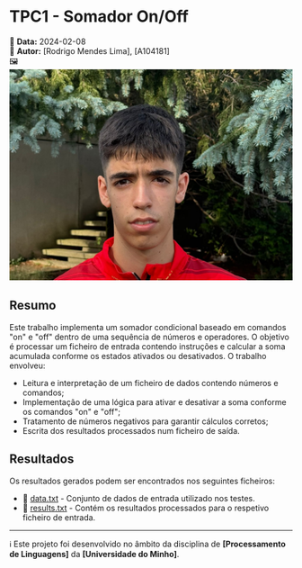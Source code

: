 # TPC1 - Somador On/Off

📅 **Data:** 2024-02-08  
👤 **Autor:** [Rodrigo Mendes Lima], [A104181]  
🖼️ ![Foto](Images/foto.jpg)  

## Resumo

Este trabalho implementa um somador condicional baseado em comandos "on" e "off" dentro de uma sequência de números e operadores. O objetivo é processar um ficheiro de entrada contendo instruções e calcular a soma acumulada conforme os estados ativados ou desativados. O trabalho envolveu:

- Leitura e interpretação de um ficheiro de dados contendo números e comandos;
- Implementação de uma lógica para ativar e desativar a soma conforme os comandos "on" e "off";
- Tratamento de números negativos para garantir cálculos corretos;
- Escrita dos resultados processados num ficheiro de saída.

## Resultados

Os resultados gerados podem ser encontrados nos seguintes ficheiros:

- 📄 [data.txt](data.txt) - Conjunto de dados de entrada utilizado nos testes.
- 📄 [results.txt](results.txt) - Contém os resultados processados para o respetivo ficheiro de entrada.

---

ℹ️ Este projeto foi desenvolvido no âmbito da disciplina de **[Processamento de Linguagens]** da **[Universidade do Minho]**.
